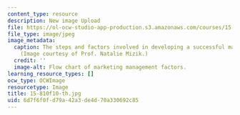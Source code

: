 ```yaml
---
content_type: resource
description: New image Upload
file: https://ol-ocw-studio-app-production.s3.amazonaws.com/courses/15-810-marketing-management-fall-2010/6d7f6f0fd79a42a3de4d70a330692c85_15-810f10-th.jpg
file_type: image/jpeg
image_metadata:
  caption: The steps and factors involved in developing a successful marketing strategy.
    (Image courtesy of Prof. Natalie Mizik.)
  credit: ''
  image-alt: Flow chart of marketing management factors.
learning_resource_types: []
ocw_type: OCWImage
resourcetype: Image
title: 15-810f10-th.jpg
uid: 6d7f6f0f-d79a-42a3-de4d-70a330692c85
---
```

